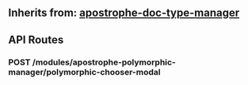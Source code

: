 ## Inherits from: [apostrophe-doc-type-manager](../apostrophe-doc-type-manager/README.md)

## API Routes
### POST /modules/apostrophe-polymorphic-manager/polymorphic-chooser-modal

